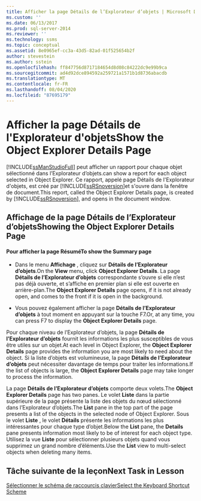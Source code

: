 ```yaml
---
title: Afficher la page Détails de l’Explorateur d’objets | Microsoft Docs
ms.custom: ''
ms.date: 06/13/2017
ms.prod: sql-server-2014
ms.reviewer: ''
ms.technology: ssms
ms.topic: conceptual
ms.assetid: 8e0965ef-cc3a-43d5-82ad-01f525654b2f
author: stevestein
ms.author: sstein
ms.openlocfilehash: ff847756d8717184654d8d08c84222dc9e99b9ca
ms.sourcegitcommit: ad4d92dce894592a259721a1571b1d8736abacdb
ms.translationtype: MT
ms.contentlocale: fr-FR
ms.lasthandoff: 08/04/2020
ms.locfileid: "87695179"
---
```

# <a name="show-the-object-explorer-details-page"></a><span data-ttu-id="289d1-102">Afficher la page Détails de l'Explorateur d'objets</span><span class="sxs-lookup"><span data-stu-id="289d1-102">Show the Object Explorer Details Page</span></span>
  [!INCLUDE[ssManStudioFull](../../includes/ssmanstudiofull-md.md)] <span data-ttu-id="289d1-103">peut afficher un rapport pour chaque objet sélectionné dans l’Explorateur d’objets.</span><span class="sxs-lookup"><span data-stu-id="289d1-103">can show a report for each object selected in Object Explorer.</span></span> <span data-ttu-id="289d1-104">Ce rapport, appelé page Détails de l'Explorateur d'objets, est créé par [!INCLUDE[ssRSnoversion](../../includes/ssrsnoversion-md.md)]et s'ouvre dans la fenêtre de document.</span><span class="sxs-lookup"><span data-stu-id="289d1-104">This report, called the Object Explorer Details page, is created by [!INCLUDE[ssRSnoversion](../../includes/ssrsnoversion-md.md)], and opens in the document window.</span></span>  
  
## <a name="showing-the-object-explorer-details-page"></a><span data-ttu-id="289d1-105">Affichage de la page Détails de l’Explorateur d’objets</span><span class="sxs-lookup"><span data-stu-id="289d1-105">Showing the Object Explorer Details Page</span></span>  
  
#### <a name="to-show-the-summary-page"></a><span data-ttu-id="289d1-106">Pour afficher la page Résumé</span><span class="sxs-lookup"><span data-stu-id="289d1-106">To show the Summary page</span></span>  
  
-   <span data-ttu-id="289d1-107">Dans le menu **Affichage** , cliquez sur **Détails de l’Explorateur d’objets**.</span><span class="sxs-lookup"><span data-stu-id="289d1-107">On the **View** menu, click **Object Explorer Details**.</span></span> <span data-ttu-id="289d1-108">La page **Détails de l’Explorateur d’objets** correspondante s’ouvre si elle n’est pas déjà ouverte, et s’affiche en premier plan si elle est ouverte en arrière-plan.</span><span class="sxs-lookup"><span data-stu-id="289d1-108">The **Object Explorer Details** page opens, if it is not already open, and comes to the front if it is open in the background.</span></span>  
  
-   <span data-ttu-id="289d1-109">Vous pouvez également afficher la page **Détails de l’Explorateur d’objets** à tout moment en appuyant sur la touche F7.</span><span class="sxs-lookup"><span data-stu-id="289d1-109">Or, at any time, you can press F7 to display the **Object Explorer Details** page.</span></span>  
  
 <span data-ttu-id="289d1-110">Pour chaque niveau de l’Explorateur d’objets, la page **Détails de l’Explorateur d’objets** fournit les informations les plus susceptibles de vous être utiles sur un objet.</span><span class="sxs-lookup"><span data-stu-id="289d1-110">At each level in Object Explorer, the **Object Explorer Details** page provides the information you are most likely to need about the object.</span></span> <span data-ttu-id="289d1-111">Si la liste d’objets est volumineuse, la page **Détails de l’Explorateur d’objets** peut nécessiter davantage de temps pour traiter les informations.</span><span class="sxs-lookup"><span data-stu-id="289d1-111">If the list of objects is large, the **Object Explorer Details** page may take longer to process the information.</span></span>  
  
 <span data-ttu-id="289d1-112">La page **Détails de l’Explorateur d’objets** comporte deux volets.</span><span class="sxs-lookup"><span data-stu-id="289d1-112">The **Object Explorer Details** page has two panes.</span></span> <span data-ttu-id="289d1-113">Le volet **Liste** dans la partie supérieure de la page présente la liste des objets du nœud sélectionné dans l’Explorateur d’objets.</span><span class="sxs-lookup"><span data-stu-id="289d1-113">The **List** pane in the top part of the page presents a list of the objects in the selected node of Object Explorer.</span></span> <span data-ttu-id="289d1-114">Sous le volet **Liste** , le volet **Détails** présente les informations les plus intéressantes pour chaque type d’objet.</span><span class="sxs-lookup"><span data-stu-id="289d1-114">Below the **List** pane, the **Details** pane presents information most likely to be of interest for each object type.</span></span> <span data-ttu-id="289d1-115">Utilisez la vue **Liste** pour sélectionner plusieurs objets quand vous supprimez un grand nombre d’éléments.</span><span class="sxs-lookup"><span data-stu-id="289d1-115">Use the **List** view to multi-select objects when deleting many items.</span></span>  
  
## <a name="next-task-in-lesson"></a><span data-ttu-id="289d1-116">Tâche suivante de la leçon</span><span class="sxs-lookup"><span data-stu-id="289d1-116">Next Task in Lesson</span></span>  
 [<span data-ttu-id="289d1-117">Sélectionner le schéma de raccourcis clavier</span><span class="sxs-lookup"><span data-stu-id="289d1-117">Select the Keyboard Shortcut Scheme</span></span>](lesson-1-6-select-the-keyboard-shortcut-scheme.md)  
  
  
